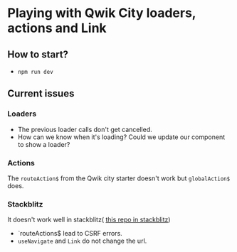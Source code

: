 # Playing with Qwik City loaders, actions and Link

## How to start?
- `npm run dev`

## Current issues

### Loaders
- The previous loader calls don't get cancelled.
- How can we know when it's loading? Could we update our component to show a loader?
### Actions
The `routeAction$` from the Qwik city starter doesn't work but `globalAction$` does.

### Stackblitz
It doesn't work well in stackblitz( [this repo in stackblitz](https://stackblitz.com/github/rosahealth/qwik-city-SPA-exploration?file=package.json))

- `routeActions$ lead to CSRF errors.
- `useNavigate` and `Link` do not change the url.